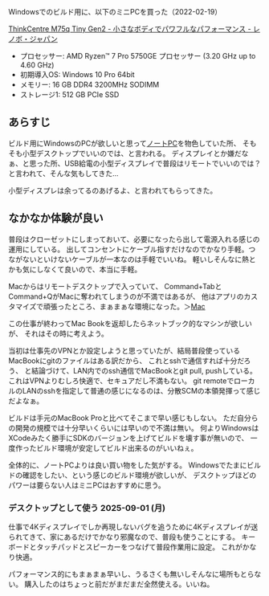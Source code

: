 Windowsでのビルド用に、以下のミニPCを買った（2022-02-19）

[ThinkCentre M75q Tiny Gen2 - 小さなボディでパワフルなパフォーマンス - レノボ・ジャパン](https://www.lenovo.com/jp/ja/desktops/thinkcentre/m-series-tiny/ThinkCentre-M75q-Gen-2/p/11TC1MTM7G2)

- プロセッサー: AMD Ryzen™ 7 Pro 5750GE プロセッサー (3.20 GHz up to 4.60 GHz)
-  初期導入OS: Windows 10 Pro 64bit
-  メモリー: 16 GB DDR4 3200MHz SODIMM
-  ストレージ1: 512 GB PCIe SSD

## あらすじ

ビルド用にWindowsのPCが欲しいと思って[ノートPC](%E3%83%8E%E3%83%BC%E3%83%88PC)を物色していた所、
そもそも小型デスクトップでいいのでは、と言われる。
ディスプレイとか嫌だなぁ、と思った所、USB給電の小型ディスプレイで普段はリモートでいいのでは？と言われて、そんな気もしてきた…

小型ディスプレは余ってるのあげるよ、と言われてもらってきた。

## なかなか体験が良い

普段はクローゼットにしまっておいて、必要になったら出して電源入れる感じの運用にしている。
出してコンセントにケーブル指すだけなのでかなり手軽。つながないといけないケーブルが一本なのは手軽でいいね。
軽いしそんなに熱とかも気にしなくて良いので、本当に手軽。

Macからはリモートデスクトップで入っていて、
Command+TabとCommand+QがMacに奪われてしまうのが不満ではあるが、
他はアプリのカスタマイズで頑張ったところ、まぁまぁな環境になった。＞[Mac](Mac)

この仕事が終わってMac Bookを返却したらネットブック的なマシンが欲しいが、
それはその時に考えよう。

当初は仕事先のVPNとか設定しようと思っていたが、結局普段使っているMacBookにgitのファイルはある訳だから、
これとsshで通信すれば十分だろう、
と結論づけて、LAN内でのssh通信でMacBookとgit pull, pushしている。
これはVPNよりむしろ快適で、セキュアだし不満もない。
git remoteでローカルのLANのsshを指定して普通の感じになるのは、分散SCMの本領発揮って感じだよなぁ。

ビルドは手元のMacBook Proと比べてそこまで早い感じもしない。
ただ自分らの開発の規模では十分早いくらいには早いので不満は無い。
何よりWindowsはXCodeみたく勝手にSDKのバージョンを上げてビルドを壊す事が無いので、
一度作ったビルド環境が安定してビルド出来るのがいいねぇ。

全体的に、ノートPCよりは良い買い物をした気がする。
Windowsでたまにビルドの確認をしたい、という感じのビルド環境が欲しいが、
デスクトップほどのパワーは要らない人はミニPCはおすすめに思う。

### デスクトップとして使う 2025-09-01 (月)

仕事で4Kディスプレイでしか再現しないバグを追うために4Kディスプレイが送られてきて、家にあるだけでかなり邪魔なので、普段も使うことにする。
キーボードとタッチパッドとスピーカーをつなげて普段作業用に設定。
これがかなり快適。

パフォーマンス的にもまぁまぁ早いし、うるさくも無いしそんなに場所もとらない。
購入したのはちょっと前だがまだまだ全然使える。いいね。
